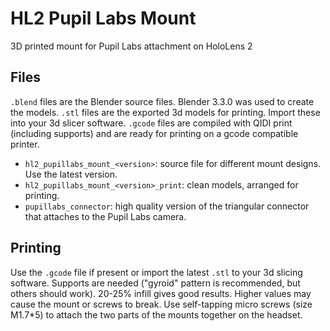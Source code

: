 # HL2 Pupil Labs Mount

3D printed mount for Pupil Labs attachment on HoloLens 2

## Files

```.blend``` files are the Blender source files. Blender 3.3.0 was used to create the models.
```.stl``` files are the exported 3d models for printing. Import these into your 3d slicer software.
```.gcode``` files are compiled with QIDI print (including supports) and are ready for printing on a gcode compatible printer.

* ```hl2_pupillabs_mount_<version>```: source file for different mount designs. Use the latest version.
* ```hl2_pupillabs_mount_<version>_print```: clean models, arranged for printing.
* ```pupillabs_connector```: high quality version of the triangular connector that attaches to the Pupil Labs camera.

## Printing

Use the ```.gcode``` file if present or import the latest ```.stl``` to your 3d slicing software.
Supports are needed ("gyroid" pattern is recommended, but others should work).
20-25% infill gives good results. Higher values may cause the mount or screws to break.
Use self-tapping micro screws (size M1.7*5) to attach the two parts of the mounts together on the headset.
